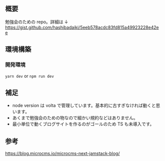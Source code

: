 ## 概要

勉強会のための repo。詳細は ↓
https://gist.github.com/hashibadaiki/5eeb578acdc83fd815a49923228e42ee

## 環境構築

### 開発環境

`yarn dev` or `npm run dev`

## 補足

- node version は volta で管理しています。基本的に古すぎなければ動くと思います。
- あくまで勉強会のための物なので細かい規約などはありません。
- 最小単位で動くブログサイトを作るのがゴールのため TS も未導入です。

## 参考

https://blog.microcms.io/microcms-next-jamstack-blog/
